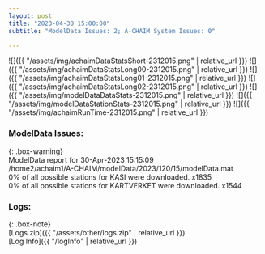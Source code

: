 ```yaml
---
layout: post
title: "2023-04-30 15:00:00"
subtitle: "ModelData Issues: 2; A-CHAIM System Issues: 0"

---
```


![]({{ "/assets/img/achaimDataStatsShort-2312015.png" | relative_url }})
![]({{ "/assets/img/achaimDataStatsLong00-2312015.png" | relative_url }})
![]({{ "/assets/img/achaimDataStatsLong01-2312015.png" | relative_url }})
![]({{ "/assets/img/achaimDataStatsLong02-2312015.png" | relative_url }})
![]({{ "/assets/img/modelDataDataStats-2312015.png" | relative_url }})
![]({{ "/assets/img/modelDataStationStats-2312015.png" | relative_url }})
![]({{ "/assets/img/achaimRunTime-2312015.png" | relative_url }})


### ModelData Issues:  
  
{: .box-warning}  
 ModelData report for 30-Apr-2023 15:15:09   
 /home2/achaim1/A-CHAIM/modelData/2023/120/15/modelData.mat   
 0% of all possible stations for KASI were downloaded. x1835   
 0% of all possible stations for KARTVERKET were downloaded. x1544   
  


### Logs:  
  
{: .box-note}  
[Logs.zip]({{ "/assets/other/logs.zip" | relative_url }})  
[Log Info]({{ "/logInfo" | relative_url }})  
